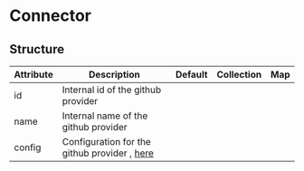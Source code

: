 # Connector 
 

## Structure 
 

| Attribute | Description                                                      | Default | Collection | Map  |
| --------- | ---------------------------------------------------------------- | ------- | ---------- | ---  |
| id        | Internal id of the github provider                               |         |            |      |
| name      | Internal name of the github provider                             |         |            |      |
| config    | Configuration for the github provider , [here](Config/Config.md) |         |            |      |
